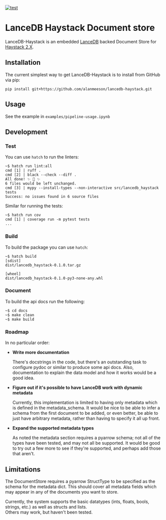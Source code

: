 [![test](https://github.com/alanmeeson/lancedb-haystack/actions/workflows/test.yml/badge.svg)](https://github.com/alanmeeson/lancedb-haystack/actions/workflows/test.yml)

# LanceDB Haystack Document store

LanceDB-Haystack is an embedded [LanceDB](https://lancedb.github.io/lancedb/) backed Document Store for 
[Haystack 2.X](https://github.com/deepset-ai/haystack/).

## Installation

The current simplest way to get LanceDB-Haystack is to install from GitHub via pip:

```pip install git+https://github.com/alanmeeson/lancedb-haystack.git```

## Usage

See the example in `examples/pipeline-usage.ipynb`

## Development

### Test

You can use `hatch` to run the linters:

```console
~$ hatch run lint:all
cmd [1] | ruff .
cmd [2] | black --check --diff .
All done! ✨ 🍰 ✨
6 files would be left unchanged.
cmd [3] | mypy --install-types --non-interactive src/lancedb_haystack tests
Success: no issues found in 6 source files
```

Similar for running the tests:

```console
~$ hatch run cov
cmd [1] | coverage run -m pytest tests
...
```

### Build

To build the package you can use `hatch`:

```console
~$ hatch build
[sdist]
dist/lancedb_haystack-0.1.0.tar.gz

[wheel]
dist/lancedb_haystack-0.1.0-py3-none-any.whl
```

### Document

To build the api docs run the following:

```console
~$ cd docs
~$ make clean
~$ make build
```

### Roadmap

In no particular order:
- **Write more documentation**
  
  There's docstrings in the code, but there's an outstanding task to configure pydoc or similar to produce some api
  docs.  Also, documentation to explain the data model and how it works would be a good idea.

- **Figure out if it's possible to have LanceDB work with dynamic metadata**

  Currently, this implementation is limited to having only metadata which is defined in the metadata_schema.  It would be
  nice to be able to infer a schema from the first document to be added, or even better, be able to just have arbitrary
  metadata, rather than having to specify it all up front.

- **Expand the supported metadata types**
  
  As noted the metadata section requires a pyarrow schema;  not all of the types have been tested, and may not all be 
  supported.  It would be good to try out a few more to see if they're supported, and perhaps add those that aren't. 

## Limitations

The DocumentStore requires a pyarrow StructType to be specified as the schema for the metadata dict.  This should cover
all metadata fields which may appear in any of the documents you want to store.

Currently, the system supports the basic datatypes (ints, floats, bools, strings, etc.)  as well as structs and lists.  
Others may work, but haven't been tested.